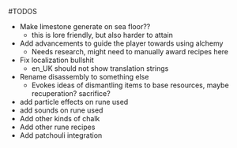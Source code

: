 #TODOS

* Make limestone generate on sea floor??
  * this is lore friendly, but also harder to attain 
* Add advancements to guide the player towards using alchemy
    * Needs research, might need to manually award recipes here
* Fix localization bullshit
  * en_UK should not show translation strings
* Rename disassembly to something else
  * Evokes ideas of dismantling items to base resources, maybe recuperation? sacrifice? 
* add particle effects on rune used
* add sounds on rune used
* Add other kinds of chalk
* Add other rune recipes
* Add patchouli integration